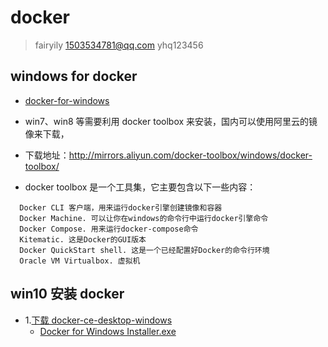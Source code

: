 # docker

>fairyily  1503534781@qq.com yhq123456

## windows for docker

- [docker-for-windows](https://docs.docker.com/docker-for-windows/)

- win7、win8 等需要利用 docker toolbox 来安装，国内可以使用阿里云的镜像来下载，  
- 下载地址：http://mirrors.aliyun.com/docker-toolbox/windows/docker-toolbox/
- docker toolbox 是一个工具集，它主要包含以下一些内容：
```
  Docker CLI 客户端，用来运行docker引擎创建镜像和容器
  Docker Machine. 可以让你在windows的命令行中运行docker引擎命令
  Docker Compose. 用来运行docker-compose命令
  Kitematic. 这是Docker的GUI版本
  Docker QuickStart shell. 这是一个已经配置好Docker的命令行环境
  Oracle VM Virtualbox. 虚拟机
```

## win10 安装 docker

- 1.[下载 docker-ce-desktop-windows](https://store.docker.com/editions/community/docker-ce-desktop-windows)
  - [Docker for Windows Installer.exe](https://download.docker.com/win/stable/Docker%20for%20Windows%20Installer.exe)
